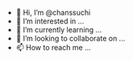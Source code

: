 - 👋 Hi, I’m @chanssuchi
- 👀 I’m interested in ...
- 🌱 I’m currently learning ...
- 💞️ I’m looking to collaborate on ...
- 📫 How to reach me ...

<!---
chanssuchi/chanssuchi is a ✨ special ✨ repository because its `README.md` (this file) appears on your GitHub profile.
You can click the Preview link to take a look at your changes.
--->
